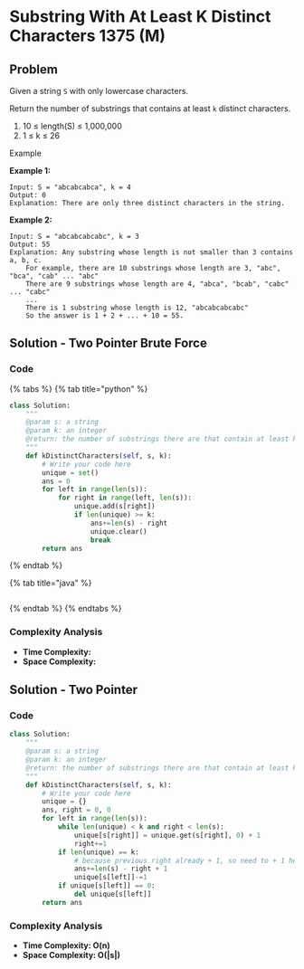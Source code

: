 # Substring With At Least K Distinct Characters 1375 \(M\)

## Problem

Given a string `S` with only lowercase characters.

Return the number of substrings that contains at least `k` distinct characters.

1. 10 ≤ length\(S\) ≤ 1,000,000
2. 1 ≤ k ≤ 26

Example

**Example 1:**

```text
Input: S = "abcabcabca", k = 4
Output: 0
Explanation: There are only three distinct characters in the string.
```

**Example 2:**

```text
Input: S = "abcabcabcabc", k = 3
Output: 55
Explanation: Any substring whose length is not smaller than 3 contains a, b, c.
    For example, there are 10 substrings whose length are 3, "abc", "bca", "cab" ... "abc"
    There are 9 substrings whose length are 4, "abca", "bcab", "cabc" ... "cabc"
    ...
    There is 1 substring whose length is 12, "abcabcabcabc"
    So the answer is 1 + 2 + ... + 10 = 55.
```

## Solution - Two Pointer Brute Force

### Code

{% tabs %}
{% tab title="python" %}
```python
class Solution:
    """
    @param s: a string
    @param k: an integer
    @return: the number of substrings there are that contain at least k distinct characters
    """
    def kDistinctCharacters(self, s, k):
        # Write your code here
        unique = set()
        ans = 0
        for left in range(len(s)):
            for right in range(left, len(s)):
                unique.add(s[right])
                if len(unique) >= k:
                    ans+=len(s) - right
                    unique.clear()
                    break
        return ans

```
{% endtab %}

{% tab title="java" %}
```

```
{% endtab %}
{% endtabs %}

### Complexity Analysis

* **Time Complexity:**
* **Space Complexity:**

## Solution - Two Pointer 

### Code

```python
class Solution:
    """
    @param s: a string
    @param k: an integer
    @return: the number of substrings there are that contain at least k distinct characters
    """
    def kDistinctCharacters(self, s, k):
        # Write your code here
        unique = {}
        ans, right = 0, 0
        for left in range(len(s)):
            while len(unique) < k and right < len(s):
                unique[s[right]] = unique.get(s[right], 0) + 1
                right+=1
            if len(unique) == k:
                # because previous right already + 1, so need to + 1 here
                ans+=len(s) - right + 1
                unique[s[left]]-=1
            if unique[s[left]] == 0:
                del unique[s[left]]
        return ans

```

### Complexity Analysis

* **Time Complexity: O\(n\)**
* **Space Complexity: O\(\|s\|\)**

